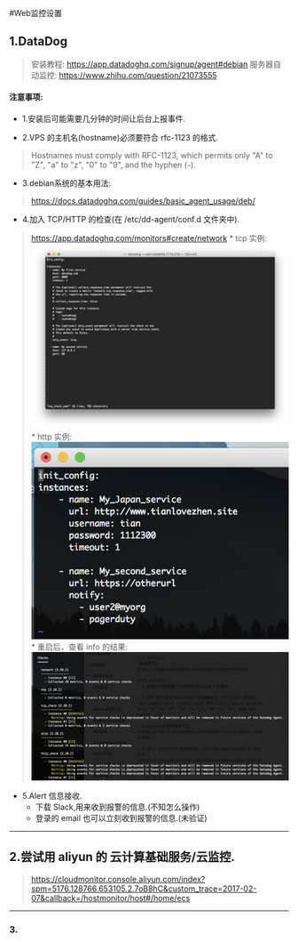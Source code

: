 #Web监控设置


## 1.DataDog
>安装教程: https://app.datadoghq.com/signup/agent#debian
>服务器自动监控: https://www.zhihu.com/question/21073555

#### 注意事项:
* 1.安装后可能需要几分钟的时间让后台上报事件.

* 2.VPS 的主机名(hostname)必须要符合 rfc-1123 的格式.
>Hostnames must comply with RFC-1123, which permits only "A" to "Z", "a" to "z", "0" to "9", and the hyphen (-).

* 3.debian系统的基本用法:
>https://docs.datadoghq.com/guides/basic_agent_usage/deb/

* 4.加入 TCP/HTTP 的检查(在 /etc/dd-agent/conf.d 文件夹中).
>https://app.datadoghq.com/monitors#create/network
    * tcp 实例:
    ![](/assets/ScreenShot2017-12-21_14.35.05.png)
    * http 实例: 
    ![](/assets/ScreenShot2017-12-21_14.47.52.png)
    * 重启后，查看 info 的结果:
    ![](/assets/ScreenShot2017-12-21_14.49.19.png)
    
* 5.Alert 信息接收.
    * 下载 Slack,用来收到报警的信息.(不知怎么操作)
    * 登录的 email 也可以立刻收到报警的信息.(未验证)
    
    
***
    
## 2.尝试用 aliyun 的 云计算基础服务/云监控.
>https://cloudmonitor.console.aliyun.com/index?spm=5176.128766.653105.2.7oB8hC&custom_trace=2017-02-07&callback=/hostmonitor/host#/home/ecs

***

### 3.








